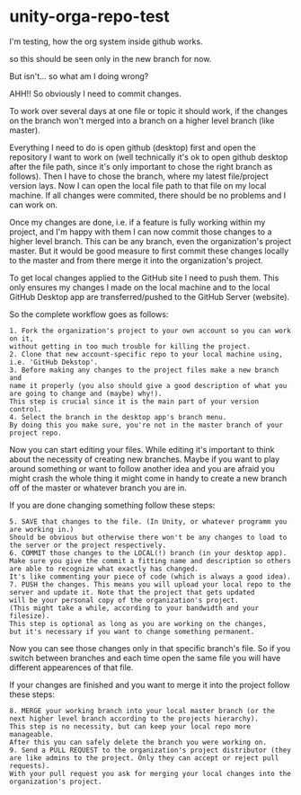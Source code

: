 # unity-orga-repo-test
I'm testing, how the org system inside github works.


so this should be seen only in the new branch for now.

But isn't... so what am I doing wrong?

AHH!! So obviously I need to commit changes.



To work over several days at one file or topic it should work, 
if the changes on the branch won't merged into a branch on a higher level branch (like master).

Everything I need to do is open github (desktop) first and open the repository
I want to work on (well technically it's ok to open github desktop after the
file path, since it's only important to chose the right branch as follows).
Then I have to chose the branch, where my latest file/project version lays. 
Now I can open the local file path to that file on my local machine. 
If all changes were commited, there should be no problems and I can work on.

Once my changes are done, i.e. if a feature is fully working within my project, 
and I'm happy with them I can now commit those changes to a higher level branch. 
This can be any branch, even the organization's project master. 
But it would be good measure to first commit these changes locally to the master 
and from there merge it into the organization's project. 

To get local changes applied to the GitHub site I need to push them. 
This only ensures my changes I made on the local machine and to the local 
GitHub Desktop app are transferred/pushed to the GitHub Server (website).

So the complete workflow goes as follows:

	1. Fork the organization's project to your own account so you can work on it, 
	without getting in too much trouble for killing the project.
	2. Clone that new account-specific repo to your local machine using, i.e. 'GitHub Dekstop'.
	3. Before making any changes to the project files make a new branch and 
	name it properly (you also should give a good description of what you are going to change and (maybe) why!). 
	This step is crucial since it is the main part of your version control.
	4. Select the branch in the desktop app's branch menu. 
	By doing this you make sure, you're not in the master branch of your project repo.

 Now you can start editing your files. While editing it's important to think about 
 the necessity of creating new branches. Maybe if you want to play around something 
 or want to follow another idea and you are afraid you might crash the whole thing 
 it might come in handy to create a new branch off of the master or whatever branch you are in.

 If you are done changing something follow these steps:

	5. SAVE that changes to the file. (In Unity, or whatever programm you are working in.) 
	Should be obvious but otherwise there won't be any changes to load to the server or the project respectively.
	6. COMMIT those changes to the LOCAL(!) branch (in your desktop app). 
	Make sure you give the commit a fitting name and description so others are able to recognize what exactly has changed. 
	It's like commenting your piece of code (which is always a good idea).
	7. PUSH the changes. This means you will upload your local repo to the server and update it. Note that the project that gets updated
	will be your personal copy of the organization's project. 
	(This might take a while, according to your bandwidth and your filesize). 
	This step is optional as long as you are working on the changes, 
	but it's necessary if you want to change something permanent.

Now you can see those changes only in that specific branch's file. 
So if you switch between branches and each time open the same file you will have different appearences of that file.

If your changes are finished and you want to merge it into the project 
follow these steps:

	8. MERGE your working branch into your local master branch (or the next higher level branch according to the projects hierarchy). 
	This step is no necessity, but can keep your local repo more manageable. 
	After this you can safely delete the branch you were working on.
	9. Send a PULL REQUEST to the organization's project distributor (they are like admins to the project. Only they can accept or reject pull requests).
	With your pull request you ask for merging your local changes into the organization's project.
